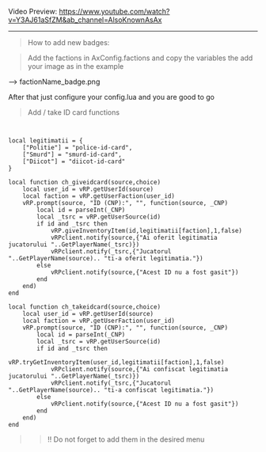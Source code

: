 Video Preview: https://www.youtube.com/watch?v=Y3AJ61aSfZM&ab_channel=AlsoKnownAsAx

-------------------------------------------------------------------------------------

> How to add new badges:

> Add the factions in AxConfig.factions and copy the variables the add your image as in the example

--> factionName_badge.png

After that just configure your config.lua and you are good to go


> Add / take ID card functions

```


local legitimatii = {
	["Politie"] = "police-id-card",
	["Smurd"] = "smurd-id-card",
	["Diicot"] = "diicot-id-card"
}

local function ch_giveidcard(source,choice)
	local user_id = vRP.getUserId(source)
	local faction = vRP.getUserFaction(user_id)
	vRP.prompt(source, "ID (CNP):", "", function(source, _CNP)
		local id = parseInt(_CNP)
		local _tsrc = vRP.getUserSource(id)
		if id and _tsrc then
			vRP.giveInventoryItem(id,legitimatii[faction],1,false)
			vRPclient.notify(source,{"Ai oferit legitimatia jucatorului "..GetPlayerName(_tsrc)})
			vRPclient.notify(_tsrc,{"Jucatorul "..GetPlayerName(source).. "ti-a oferit legitimatia."})
		else
			vRPclient.notify(source,{"Acest ID nu a fost gasit"})
		end
	end)
end

local function ch_takeidcard(source,choice)
	local user_id = vRP.getUserId(source)
	local faction = vRP.getUserFaction(user_id)
	vRP.prompt(source, "ID (CNP):", "", function(source, _CNP)
		local id = parseInt(_CNP)
		local _tsrc = vRP.getUserSource(id)
		if id and _tsrc then
			vRP.tryGetInventoryItem(user_id,legitimatii[faction],1,false)
			vRPclient.notify(source,{"Ai confiscat legitimatia jucatorului "..GetPlayerName(_tsrc)})
			vRPclient.notify(_tsrc,{"Jucatorul "..GetPlayerName(source).. "ti-a confiscat legitimatia."})
		else
			vRPclient.notify(source,{"Acest ID nu a fost gasit"})
		end
	end)
end

```

>> !! Do not forget to add them in the desired menu


